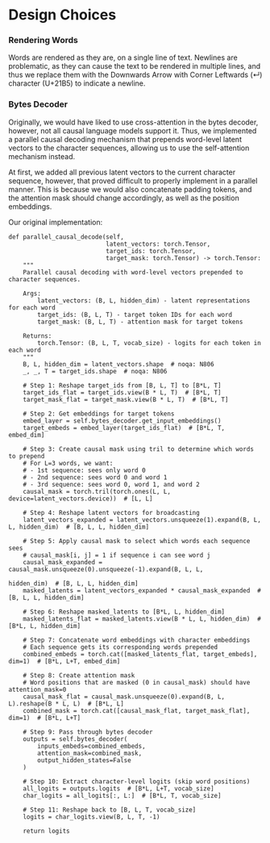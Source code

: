 # Design Choices

### Rendering Words

Words are rendered as they are, on a single line of text.
Newlines are problematic, as they can cause the text to be rendered in multiple lines, and thus we replace them 
with the Downwards Arrow with Corner Leftwards (↵) character (U+21B5) to indicate a newline.

### Bytes Decoder

Originally, we would have liked to use cross-attention in the bytes decoder,
however, not all causal language models support it.
Thus, we implemented a parallel causal decoding mechanism that prepends word-level latent vectors to the character
sequences, allowing us to use the self-attention mechanism instead.

At first, we added all previous latent vectors to the current character sequence, 
however, that proved difficult to properly implement in a parallel manner.
This is because we would also concatenate padding tokens, and the attention mask should change accordingly, 
as well as the position embeddings.

Our original implementation:

```pycon
def parallel_causal_decode(self,
                           latent_vectors: torch.Tensor,
                           target_ids: torch.Tensor,
                           target_mask: torch.Tensor) -> torch.Tensor:
    """
    Parallel causal decoding with word-level vectors prepended to character sequences.

    Args:
        latent_vectors: (B, L, hidden_dim) - latent representations for each word
        target_ids: (B, L, T) - target token IDs for each word
        target_mask: (B, L, T) - attention mask for target tokens

    Returns:
        torch.Tensor: (B, L, T, vocab_size) - logits for each token in each word
    """
    B, L, hidden_dim = latent_vectors.shape  # noqa: N806
    _, _, T = target_ids.shape  # noqa: N806

    # Step 1: Reshape target_ids from [B, L, T] to [B*L, T]
    target_ids_flat = target_ids.view(B * L, T)  # [B*L, T]
    target_mask_flat = target_mask.view(B * L, T)  # [B*L, T]

    # Step 2: Get embeddings for target tokens
    embed_layer = self.bytes_decoder.get_input_embeddings()
    target_embeds = embed_layer(target_ids_flat)  # [B*L, T, embed_dim]

    # Step 3: Create causal mask using tril to determine which words to prepend
    # For L=3 words, we want:
    # - 1st sequence: sees only word 0
    # - 2nd sequence: sees word 0 and word 1
    # - 3rd sequence: sees word 0, word 1, and word 2
    causal_mask = torch.tril(torch.ones(L, L, device=latent_vectors.device))  # [L, L]

    # Step 4: Reshape latent vectors for broadcasting
    latent_vectors_expanded = latent_vectors.unsqueeze(1).expand(B, L, L, hidden_dim)  # [B, L, L, hidden_dim]

    # Step 5: Apply causal mask to select which words each sequence sees
    # causal_mask[i, j] = 1 if sequence i can see word j
    causal_mask_expanded = causal_mask.unsqueeze(0).unsqueeze(-1).expand(B, L, L,
                                                                         hidden_dim)  # [B, L, L, hidden_dim]
    masked_latents = latent_vectors_expanded * causal_mask_expanded  # [B, L, L, hidden_dim]

    # Step 6: Reshape masked_latents to [B*L, L, hidden_dim]
    masked_latents_flat = masked_latents.view(B * L, L, hidden_dim)  # [B*L, L, hidden_dim]

    # Step 7: Concatenate word embeddings with character embeddings
    # Each sequence gets its corresponding words prepended
    combined_embeds = torch.cat([masked_latents_flat, target_embeds], dim=1)  # [B*L, L+T, embed_dim]

    # Step 8: Create attention mask
    # Word positions that are masked (0 in causal_mask) should have attention_mask=0
    causal_mask_flat = causal_mask.unsqueeze(0).expand(B, L, L).reshape(B * L, L)  # [B*L, L]
    combined_mask = torch.cat([causal_mask_flat, target_mask_flat], dim=1)  # [B*L, L+T]

    # Step 9: Pass through bytes decoder
    outputs = self.bytes_decoder(
        inputs_embeds=combined_embeds,
        attention_mask=combined_mask,
        output_hidden_states=False
    )

    # Step 10: Extract character-level logits (skip word positions)
    all_logits = outputs.logits  # [B*L, L+T, vocab_size]
    char_logits = all_logits[:, L:]  # [B*L, T, vocab_size]

    # Step 11: Reshape back to [B, L, T, vocab_size]
    logits = char_logits.view(B, L, T, -1)

    return logits
```